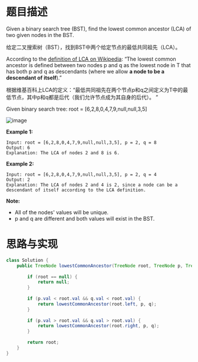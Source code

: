 # 题目描述

Given a binary search tree (BST), find the lowest common ancestor (LCA) of two given nodes in the BST.

 给定二叉搜索树（BST），找到BST中两个给定节点的最低共同祖先（LCA）。

According to the [definition of LCA on Wikipedia](https://en.wikipedia.org/wiki/Lowest_common_ancestor): “The lowest common ancestor is defined between two nodes p and q as the lowest node in T that has both p and q as descendants (where we allow **a node to be a descendant of itself**).”

根据维基百科上LCA的定义：“最低共同祖先在两个节点p和q之间定义为T中的最低节点，其中p和q都是后代（我们允许节点成为其自身的后代）。 ”

Given binary search tree:  root = [6,2,8,0,4,7,9,null,null,3,5]

![image](70CCE43AB48A4407ADA07EE6A5793B2E)

**Example 1:**

```
Input: root = [6,2,8,0,4,7,9,null,null,3,5], p = 2, q = 8
Output: 6
Explanation: The LCA of nodes 2 and 8 is 6.
```

**Example 2:**

```
Input: root = [6,2,8,0,4,7,9,null,null,3,5], p = 2, q = 4
Output: 2
Explanation: The LCA of nodes 2 and 4 is 2, since a node can be a descendant of itself according to the LCA definition.
```

**Note:**

- All of the nodes' values will be unique.
- p and q are different and both values will exist in the BST.

# 思路与实现

```Java
class Solution {
    public TreeNode lowestCommonAncestor(TreeNode root, TreeNode p, TreeNode q) {
        
        if (root == null) {
            return null;
        }
        
        if (p.val < root.val && q.val < root.val) {
            return lowestCommonAncestor(root.left, p, q);
        }
        
        if (p.val > root.val && q.val > root.val) {
            return lowestCommonAncestor(root.right, p, q);
        }
        
        return root;
    }
}
```

